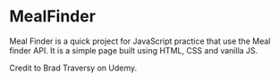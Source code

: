 # MealFinder

Meal Finder is a quick project for JavaScript practice that use the Meal finder API.
It is a simple page built using HTML, CSS and vanilla JS.


Credit to Brad Traversy on Udemy.
